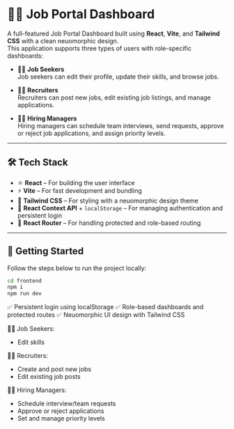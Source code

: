 # 🧑‍💼 Job Portal Dashboard

A full-featured Job Portal Dashboard built using **React**, **Vite**, and **Tailwind CSS** with a clean neuomorphic design.  
This application supports three types of users with role-specific dashboards:

- 👨‍🎓 **Job Seekers**  
  Job seekers can edit their profile, update their skills, and browse jobs.

- 🧑‍💼 **Recruiters**  
  Recruiters can post new jobs, edit existing job listings, and manage applications.

- 🧑‍💻 **Hiring Managers**  
  Hiring managers can schedule team interviews, send requests, approve or reject job applications, and assign priority levels.

---

## 🛠️ Tech Stack

- ⚛️ **React** – For building the user interface  
- ⚡ **Vite** – For fast development and bundling  
- 🎨 **Tailwind CSS** – For styling with a neuomorphic design theme  
- 🔐 **React Context API** + `localStorage` – For managing authentication and persistent login  
- 🔁 **React Router** – For handling protected and role-based routing

---

## 🚀 Getting Started

Follow the steps below to run the project locally:

```bash
cd frontend
npm i
npm run dev
```

✅ Persistent login using localStorage
✅ Role-based dashboards and protected routes
✅ Neuomorphic UI design with Tailwind CSS

👨‍🎓 Job Seekers:
  - Edit skills
 

🧑‍💼 Recruiters:
  - Create and post new jobs
  - Edit existing job posts


🧑‍💻 Hiring Managers:
  - Schedule interview/team requests
  - Approve or reject applications
  - Set and manage priority levels

